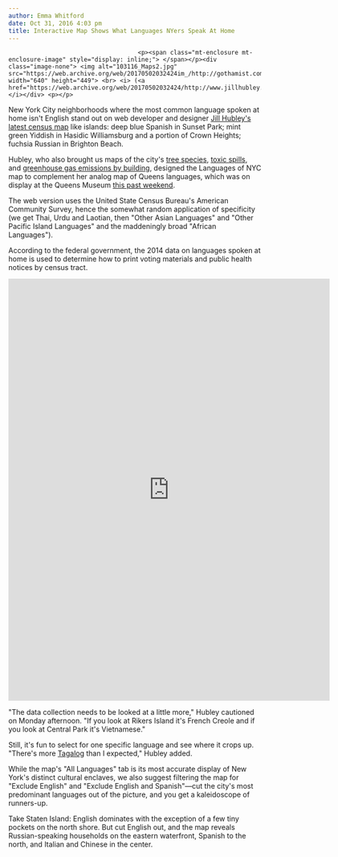 ```yaml
---
author: Emma Whitford
date: Oct 31, 2016 4:03 pm
title: Interactive Map Shows What Languages NYers Speak At Home
---
```


	
										<p><span class="mt-enclosure mt-enclosure-image" style="display: inline;"> </span></p><div class="image-none"> <img alt="103116_Maps2.jpg" src="https://web.archive.org/web/20170502032424im_/http://gothamist.com/attachments/nyc_ewhitford/103116_Maps2.jpg" width="640" height="449"> <br> <i> (<a href="https://web.archive.org/web/20170502032424/http://www.jillhubley.com/project/nyclanguages/#close">via</a>)</i></div> <p></p>

<p>New York City neighborhoods where the most common language spoken at home isn&apos;t English stand out on web developer and designer <a href="https://web.archive.org/web/20170502032424/https://twitter.com/jill_hubley">Jill Hubley&apos;s</a> <a href="https://web.archive.org/web/20170502032424/http://www.jillhubley.com/project/nyclanguages/#close">latest census map</a> like islands: deep blue Spanish in Sunset Park; mint green Yiddish in Hasidic Williamsburg and a portion of Crown Heights; fuchsia Russian in Brighton Beach. </p>

<p>Hubley, who also brought us maps of the city&apos;s <a href="https://web.archive.org/web/20170502032424/http://gothamist.com/2015/04/15/tree_map_nyc.php">tree species</a>, <a href="https://web.archive.org/web/20170502032424/http://www.citylab.com/work/2015/03/a-grimly-fascinating-map-of-toxic-spills-in-brooklyn/388946/">toxic spills</a>, and <a href="https://web.archive.org/web/20170502032424/http://gothamist.com/2016/01/19/climate_change_map_nyc.php">greenhouse gas emissions by building</a>, designed the Languages of NYC map to complement her analog map of Queens languages, which was on display at the Queens Museum <a href="https://web.archive.org/web/20170502032424/http://www.queensmuseum.org/events/map-mosaic-from-queens-to-the-world">this past weekend</a>. </p>

<p>The web version uses the United State Census Bureau&apos;s American Community Survey, hence the somewhat random application of specificity (we get Thai, Urdu and Laotian, then &quot;Other Asian Languages&quot; and &quot;Other Pacific Island Languages&quot; and the maddeningly broad &quot;African Languages&quot;). </p>

<p>According to the federal government, the 2014 data on languages spoken at home is used to determine how to print voting materials and public health notices by census tract. </p>

<center><iframe width="640" height="840" src="https://web.archive.org/web/20170502032424if_/http://www.jillhubley.com/project/nyclanguages" frameborder="0" allowfullscreen></iframe></center>

<p>&quot;The data collection needs to be looked at a little more,&quot; Hubley cautioned on Monday afternoon. &quot;If you look at Rikers Island it&apos;s French Creole and if you look at Central Park it&apos;s Vietnamese.&quot;  </p>

<p>Still, it&apos;s fun to select for one specific language and see where it crops up. &quot;There&apos;s more <a href="https://web.archive.org/web/20170502032424/https://en.wikipedia.org/wiki/Tagalog_language">Tagalog</a> than I expected,&quot; Hubley added. </p>

<p>While the map&apos;s &quot;All Languages&quot; tab is its most accurate display of New York&apos;s distinct cultural enclaves, we also suggest filtering the map for &quot;Exclude English&quot; and &quot;Exclude English and Spanish&quot;&#x2014;cut the city&apos;s most predominant languages out of the picture, and you get a kaleidoscope of runners-up. </p>

<p>Take Staten Island: English dominates with the exception of a few tiny pockets on the north shore. But cut English out, and the map reveals Russian-speaking households on the eastern waterfront, Spanish to the north, and Italian and Chinese in the center. </p>					
										
									
				